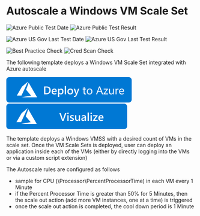 # Autoscale a Windows VM Scale Set

![Azure Public Test Date](https://azurequickstartsservice.blob.core.windows.net/badges/201-vmss-windows-autoscale/PublicLastTestDate.svg)
![Azure Public Test Result](https://azurequickstartsservice.blob.core.windows.net/badges/201-vmss-windows-autoscale/PublicDeployment.svg)

![Azure US Gov Last Test Date](https://azurequickstartsservice.blob.core.windows.net/badges/201-vmss-windows-autoscale/FairfaxLastTestDate.svg)
![Azure US Gov Last Test Result](https://azurequickstartsservice.blob.core.windows.net/badges/201-vmss-windows-autoscale/FairfaxDeployment.svg)

![Best Practice Check](https://azurequickstartsservice.blob.core.windows.net/badges/201-vmss-windows-autoscale/BestPracticeResult.svg)
![Cred Scan Check](https://azurequickstartsservice.blob.core.windows.net/badges/201-vmss-windows-autoscale/CredScanResult.svg)

The following template deploys a Windows VM Scale Set integrated with Azure autoscale

[![Deploy To Azure](https://raw.githubusercontent.com/Azure/azure-quickstart-templates/master/1-CONTRIBUTION-GUIDE/images/deploytoazure.svg?sanitize=true)](https://portal.azure.com/#create/Microsoft.Template/uri/https%3A%2F%2Fraw.githubusercontent.com%2FAzure%2Fazure-quickstart-templates%2Fmaster%2F201-vmss-windows-autoscale%2Fazuredeploy.json)  [![Visualize](https://raw.githubusercontent.com/Azure/azure-quickstart-templates/master/1-CONTRIBUTION-GUIDE/images/visualizebutton.svg?sanitize=true)](http://armviz.io/#/?load=https%3A%2F%2Fraw.githubusercontent.com%2FAzure%2Fazure-quickstart-templates%2Fmaster%2F201-vmss-windows-autoscale%2Fazuredeploy.json)

The template deploys a Windows VMSS with a desired count of VMs in the scale set. Once the VM Scale Sets is deployed, user can deploy an application inside each of the VMs (either by directly logging into the VMs or via a custom script extension)

The Autoscale rules are configured as follows

- sample for CPU (\\Processor\\PercentProcessorTime) in each VM every 1 Minute
- if the Percent Processor Time is greater than 50% for 5 Minutes, then the scale out action (add more VM instances, one at a time) is triggered
- once the scale out action is completed, the cool down period is 1 Minute


